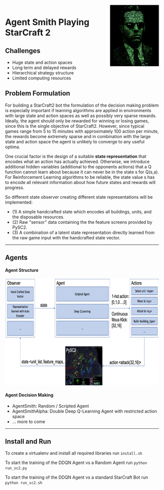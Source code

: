 <img align="right" src="https://github.com/LeRyc/SC2-Game-AI/blob/master/docs/img/agent_smith.png" height="200">

# Agent Smith Playing StarCraft 2


## Challenges
* Huge state and action spaces
* Long term and delayed rewards
* Hierarchical strategy structure
* Limited computing resources

## Problem Formulation
For building a StarCraft2 bot the formulation of the decision making problem is especially important if learning algorithms are applied in environments with large state and action spaces as well as possibly very sparse rewards. 
Ideally, the agent should only be rewarded for winning or losing games, since this is the single objective of StarCraft2.
However, since typical games range from 5 to 15 minutes with approximately 100 action per minute, the rewards become extremely sparse and in combination with the large state and action space
the agent is unlikely to converge to any useful optima. 

One crucial factor is the design of a suitable __state representation__ that encodes what an action has actually achieved. 
Otherwise, we introduce additional hidden variables (additional to the opponents actions) that a Q function cannot learn about because it can never be in the state s for Q(s,a). 
For Reinforcement Learning algorithms to be reliable, the state value s has to encode all relevant information about how future states and rewards will progress.

So different state observer creating different state representations will be implemented:
* (1) A simple handcrafted state which encodes all buildings, units, and the disposable resources.
* (2) Raw "sensor" data containing the the feature screens provided by PySC2.
* (3) A combination of a latent state representation directly learned from the raw game input with the handcrafted state vector.

---

## Agents

#### Agent Structure
<img src="https://github.com/LeRyc/SC2-Game-AI/blob/master/docs/img/general_structure.png" height="350">


#### Agent Decision Making
* AgentSmith: Random / Scripted Agent
* AgentSmithAlpha: Double Deep Q-Learning Agent with restricted action space
* ... more to come

---

## Install and Run
To create a virtualenv and install all required libraries run ```install.sh```

To start the training of the DDQN Agent vs a Random Agent run ```python run_sc2.py```

To start the training of the DDQN Agent vs a standard StarCraft Bot run ```python run_sc2.sh```
